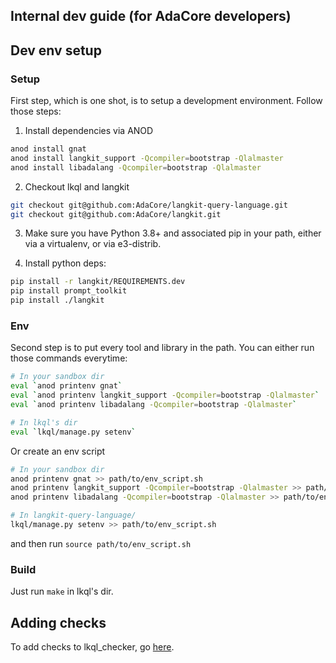Internal dev guide (for AdaCore developers)
-------------------------------------------

## Dev env setup

### Setup

First step, which is one shot, is to setup a development environment. Follow
those steps:

1. Install dependencies via ANOD

```sh
anod install gnat
anod install langkit_support -Qcompiler=bootstrap -Qlalmaster
anod install libadalang -Qcompiler=bootstrap -Qlalmaster
```

2. Checkout lkql and langkit

```sh
git checkout git@github.com:AdaCore/langkit-query-language.git
git checkout git@github.com:AdaCore/langkit.git
```

3. Make sure you have Python 3.8+ and associated pip in your path, either via a
   virtualenv, or via e3-distrib.

4. Install python deps:

```sh
pip install -r langkit/REQUIREMENTS.dev
pip install prompt_toolkit
pip install ./langkit
```

### Env

Second step is to put every tool and library in the path. You can either run those commands everytime:

```sh
# In your sandbox dir
eval `anod printenv gnat`
eval `anod printenv langkit_support -Qcompiler=bootstrap -Qlalmaster`
eval `anod printenv libadalang -Qcompiler=bootstrap -Qlalmaster`

# In lkql's dir
eval `lkql/manage.py setenv`
```

Or create an env script

```sh
# In your sandbox dir
anod printenv gnat >> path/to/env_script.sh
anod printenv langkit_support -Qcompiler=bootstrap -Qlalmaster >> path/to/env_script.sh
anod printenv libadalang -Qcompiler=bootstrap -Qlalmaster >> path/to/env_script.sh

# In langkit-query-language/
lkql/manage.py setenv >> path/to/env_script.sh
```

and then run `source path/to/env_script.sh`

### Build

Just run `make` in lkql's dir.

## Adding checks

To add checks to lkql_checker, go [here](lkql_checker/).
